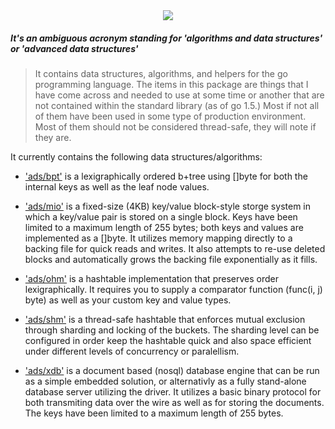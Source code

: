 <div align="center"><img src="https://docs.google.com/drawings/d/1E7Ex2Vc7TpnXffN2nlZ4IEBGSuWwaiAROibe4vuzOZY/pub?w=167&amp;h=114"/></div>

##### It's an ambiguous acronym standing for 'algorithms and data structures' or 'advanced data structures'

>It contains data structures, algorithms, and helpers for the go programming language. The items in this package are things that I have come across and needed to use at some time or another that are not contained within the standard library (as of go 1.5.) Most if not all of them have been used in some type of production environment. Most of them should not be considered thread-safe, they will note if they are.

It currently contains the following data structures/algorithms:

- <a href="bpt">'ads/bpt'</a> is a lexigraphically ordered b+tree using []byte for both the internal keys as well as the leaf node values.

- <a href="mio">'ads/mio'</a> is a fixed-size (4KB) key/value block-style storge system in which a key/value pair is stored on a single block. Keys have been limited to a maximum length of 255 bytes; both keys and values are implemented as a []byte. It utilizes memory mapping directly to a backing file for quick reads and writes. It also attempts to re-use deleted blocks and automatically grows the backing file exponentially as it fills.

- <a href="ohm">'ads/ohm'</a> is a hashtable implementation that preserves order lexigraphically. It requires you to supply a comparator function (func(i, j) byte) as well as your custom key and value types.

- <a href="shm">'ads/shm'</a> is a thread-safe hashtable that enforces mutual exclusion through sharding and locking of the buckets. The sharding level can be configured in order keep the hashtable quick and also space efficient under different levels of concurrency or paralellism.

- <a href="xdb">'ads/xdb'</a> is a document based (nosql) database engine that can be run as a simple embedded solution, or alternativly as a fully stand-alone database server utilizing the driver. It utilizes a basic binary protocol for both transmiting data over the wire as well as for storing the documents. The keys have been limited to a maximum length of 255 bytes.

